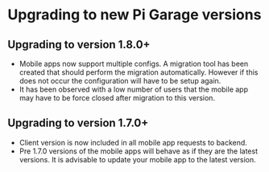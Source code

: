 # Upgrading to new Pi Garage versions

## Upgrading to version 1.8.0+

- Mobile apps now support multiple configs. A migration tool has been created that should perform the migration automatically.
  However if this does not occur the configuration will have to be setup again.
- It has been observed with a low number of users that the mobile app may have to be force closed after migration to this version.

## Upgrading to version 1.7.0+

- Client version is now included in all mobile app requests to backend.
- Pre 1.7.0 versions of the mobile apps will behave as if they are the latest versions. It is advisable to update your mobile app to the latest version.
